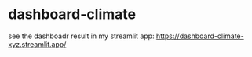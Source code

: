 # dashboard-climate
see the dashboadr result in my streamlit app:
https://dashboard-climate-xyz.streamlit.app/
